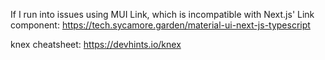 If I run into issues using MUI Link, which is incompatible with Next.js' Link component:
https://tech.sycamore.garden/material-ui-next-js-typescript

knex cheatsheet: https://devhints.io/knex

